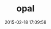 ---
layout: post
title:  "opal"
repo:   "opal/opal"
date:   2015-02-18 17:09:58
gemurl: http://opalrb.org
---